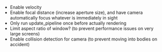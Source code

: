 - Enable velocity
- Enable focal distance (increase aperture size), and have camera automatically focus whatever is immediately in sight
- Only run update_pipeline once before actually rendering
- Limit aspect ratio of window? (to prevent performance issues on very large screens)
- Enable collision detection for camera (to prevent moving into bodies on accident)